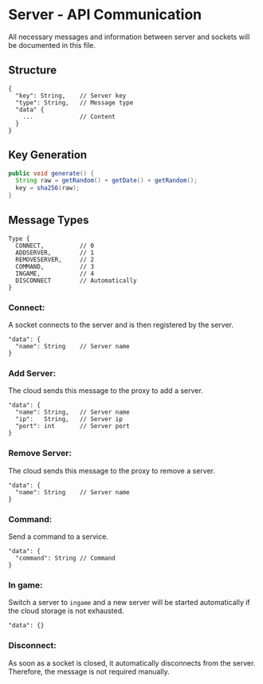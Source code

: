 # Server - API Communication
All necessary messages and information between server and sockets will be documented in this file.
## Structure
```json5
{
  "key": String,    // Server key
  "type": String,   // Message type
  "data" {
    ...             // Content          
  }
}
```
## Key Generation
```java
public void generate() {
  String raw = getRandom() + getDate() + getRandom();
  key = sha256(raw);
}
```
## Message Types
```json5
Type {
  CONNECT,          // 0
  ADDSERVER,        // 1
  REMOVESERVER,     // 2
  COMMAND,          // 3
  INGAME,           // 4
  DISCONNECT        // Automatically
}
```
### Connect:
A socket connects to the server and is then registered by the server.
```json5
"data": {
  "name": String    // Server name
}
```
### Add Server:
The cloud sends this message to the proxy to add a server.
```json5
"data": {
  "name": String,   // Server name
  "ip":   String,   // Server ip
  "port": int       // Server port
}
```
### Remove Server:
The cloud sends this message to the proxy to remove a server.
```json5
"data": {
  "name": String    // Server name
}
```
### Command:
Send a command to a service.
```json5
"data": {
  "command": String // Command
}
```
### In game:
Switch a server to `ingame` and a new server will be started automatically if the cloud storage is not exhausted.
```json5
"data": {}
```
### Disconnect:
As soon as a socket is closed, it automatically disconnects from the server. Therefore, the message is not required manually.